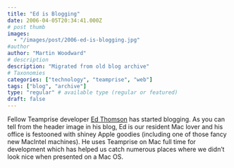 ```yaml
---
title: "Ed is Blogging"
date: 2006-04-05T20:34:41.000Z
# post thumb
images:
  - "/images/post/2006-ed-is-blogging.jpg"
#author
author: "Martin Woodward"
# description
description: "Migrated from old blog archive"
# Taxonomies
categories: ["technology", "teamprise", "web"]
tags: ["blog", "archive"]
type: "regular" # available type (regular or featured)
draft: false
---
```


Fellow Teamprise developer [Ed Thomson](http://www.edwardthomson.com/blog/) has started blogging. As you can tell from the header image in his blog, Ed is our resident Mac lover and his office is festooned with shiney Apple goodies (including one of those fancy new MacIntel machines). He uses Teamprise on Mac full time for development which has helped us catch numerous places where we didn’t look nice when presented on a Mac OS.
